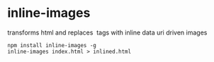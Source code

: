 # inline-images

transforms html and replaces <img> tags with inline data uri driven images

```
npm install inline-images -g
inline-images index.html > inlined.html
```

